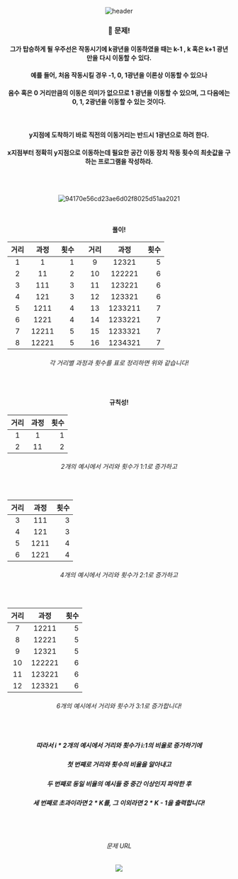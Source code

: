 <div align="center"> 

![header](https://capsule-render.vercel.app/api?type=Slice&text=)

### 🍏 문제!
#### 그가 탑승하게 될 우주선은 작동시기에 k광년을 이동하였을 때는 k-1 , k 혹은 k+1 광년만을 다시 이동할 수 있다.
#### 예를 들어, 처음 작동시킬 경우 -1, 0, 1광년을 이론상 이동할 수 있으나
#### 음수 혹은 0 거리만큼의 이동은 의미가 없으므로 1 광년을 이동할 수 있으며, 그 다음에는 0, 1, 2광년을 이동할 수 있는 것이다.

<br/>

#### y지점에 도착하기 바로 직전의 이동거리는 반드시 1광년으로 하려 한다.
#### x지점부터 정확히 y지점으로 이동하는데 필요한 공간 이동 장치 작동 횟수의 최솟값을 구하는 프로그램을 작성하라.


<br/>
<br/>

![94170e56cd23ae6d02f8025d51aa2021](https://github.com/pima86/BACKJOON/assets/71416955/1886119d-8ca2-4531-8327-17e896f3f826)

<br/>

#### 풀이!
|거리|과정|횟수||거리|과정|횟수|
|:---:|:---:|---:|:---:|:---:|:---:|---:|
|1|1|1||9|12321|5|
|2|11|2||10|122221|6|
|3|111|3||11|123221|6|
|4|121|3||12|123321|6|
|5|1211|4||13|1233211|7|
|6|1221|4||14|1233221|7|
|7|12211|5||15|1233321|7|
|8|12221|5||16|1234321|7|
###### 각 거리별 과정과 횟수를 표로 정리하면 위와 같습니다!
<br/>

#### 규칙성!

|거리|과정|횟수|
|:---:|:---:|---:|
|1|1|1|
|2|11|2|

###### 2개의 예시에서 거리와 횟수가 1:1로 증가하고
<br/>

|거리|과정|횟수|
|:---:|:---:|---:|
|3|111|3|
|4|121|3|
|5|1211|4|
|6|1221|4|

###### 4개의 예시에서 거리와 횟수가 2:1로 증가하고
<br/>

|거리|과정|횟수|
|:---:|:---:|---:|
|7|12211|5|
|8|12221|5|
|9|12321|5|
|10|122221|6|
|11|123221|6|
|12|123321|6|

###### 6개의 예시에서 거리와 횟수가 3:1로 증가합니다!
<br/>

##### 따라서 i * 2개의 예시에서 거리와 횟수가 i:1의 비율로 증가하기에
##### 첫 번째로 거리와 횟수의 비율을 알아내고
##### 두 번째로 동일 비율의 예시들 중 중간 이상인지 파악한 후
##### 세 번째로 초과이라면 2 * K를, 그 이외라면 2 * K - 1을 출력합니다! 

<br/>
<br/>

###### 문제 URL
[<img src="https://img.shields.io/badge/Acmicpc-03C75A?style=flat-square&logo=codementor&logoColor=white"/>](https://www.acmicpc.net/problem/1011)

</div>

